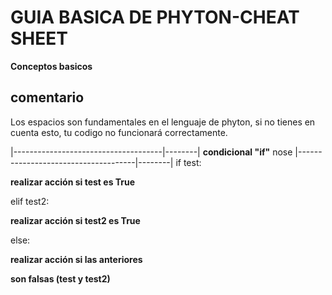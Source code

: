 # GUIA BASICA DE PHYTON-CHEAT SHEET
**Conceptos basicos**

## comentario

Los espacios son fundamentales en el lenguaje de phyton, si no tienes en cuenta esto, tu codigo no funcionará correctamente.

|-------------------------------------|--------|
 **condicional "if"**                    nose 
|-------------------------------------|--------| 
 if test:

 **realizar acción si test es True**

 elif test2:

 **realizar acción si test2 es True**

 else:

 **realizar acción si las anteriores**

 **son falsas (test y test2)**

